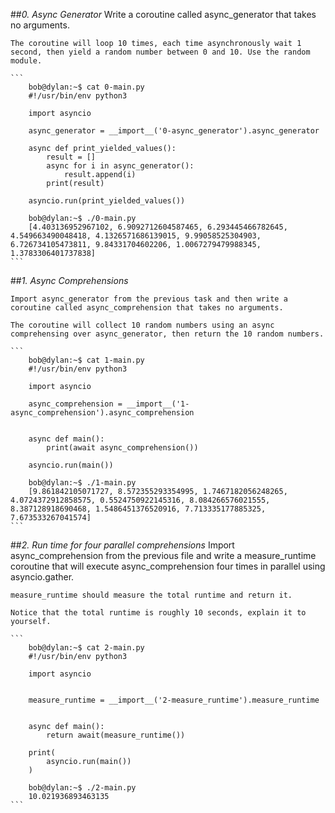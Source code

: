 ##*0. Async Generator*
    Write a coroutine called async_generator that takes no arguments.

    The coroutine will loop 10 times, each time asynchronously wait 1 second, then yield a random number between 0 and 10. Use the random module.

    ```
        bob@dylan:~$ cat 0-main.py
        #!/usr/bin/env python3

        import asyncio

        async_generator = __import__('0-async_generator').async_generator

        async def print_yielded_values():
            result = []
            async for i in async_generator():
                result.append(i)
            print(result)

        asyncio.run(print_yielded_values())

        bob@dylan:~$ ./0-main.py
        [4.403136952967102, 6.9092712604587465, 6.293445466782645, 4.549663490048418, 4.1326571686139015, 9.99058525304903, 6.726734105473811, 9.84331704602206, 1.0067279479988345, 1.3783306401737838]
    ```

##*1. Async Comprehensions*

    Import async_generator from the previous task and then write a coroutine called async_comprehension that takes no arguments.

    The coroutine will collect 10 random numbers using an async comprehensing over async_generator, then return the 10 random numbers.

    ```
        bob@dylan:~$ cat 1-main.py
        #!/usr/bin/env python3

        import asyncio

        async_comprehension = __import__('1-async_comprehension').async_comprehension


        async def main():
            print(await async_comprehension())

        asyncio.run(main())

        bob@dylan:~$ ./1-main.py
        [9.861842105071727, 8.572355293354995, 1.7467182056248265, 4.0724372912858575, 0.5524750922145316, 8.084266576021555, 8.387128918690468, 1.5486451376520916, 7.713335177885325, 7.673533267041574]
    ```

##*2. Run time for four parallel comprehensions*
    Import async_comprehension from the previous file and write a measure_runtime coroutine that will execute async_comprehension four times in parallel using asyncio.gather.

    measure_runtime should measure the total runtime and return it.

    Notice that the total runtime is roughly 10 seconds, explain it to yourself.

    ```
        bob@dylan:~$ cat 2-main.py
        #!/usr/bin/env python3

        import asyncio


        measure_runtime = __import__('2-measure_runtime').measure_runtime


        async def main():
            return await(measure_runtime())

        print(
            asyncio.run(main())
        )

        bob@dylan:~$ ./2-main.py
        10.021936893463135
    ```
